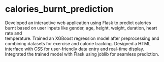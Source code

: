 # calories_burnt_prediction
Developed an interactive web application using Flask to 
predict calories burnt based on user inputs like gender, age, height, weight, duration, heart rate and      
temperature. Trained an XGBoost regression model after preprocessing and combining datasets for exercise 
and calorie tracking. Designed a HTML interface with CSS for user-friendly data entry and real-time display. 
Integrated the trained model with Flask using joblib for seamless prediction. 
